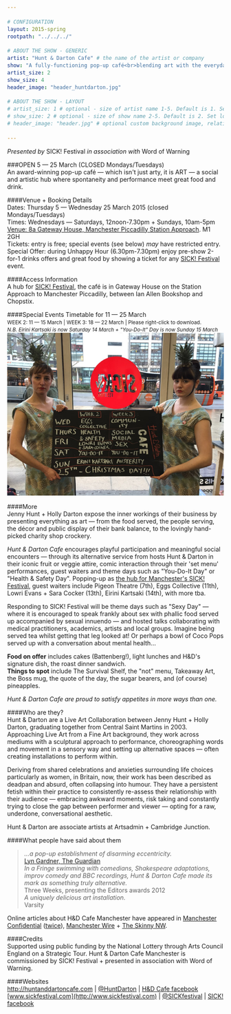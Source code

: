 ```yaml
---

# CONFIGURATION
layout: 2015-spring
rootpath: "../../../"

# ABOUT THE SHOW - GENERIC
artist: "Hunt & Darton Cafe" # the name of the artist or company
show: "A fully-functioning pop-up café<br>blending art with the everyday." # the name of the show
artist_size: 2
show_size: 4
header_image: "header_huntdarton.jpg"

# ABOUT THE SHOW - LAYOUT
# artist_size: 1 # optional - size of artist name 1-5. Default is 1. Set longer names to lower values
# show_size: 2 # optional - size of show name 2-5. Default is 2. Set longer names to lower values
# header_image: "header.jpg" # optional custom background image, relative to current page

---
```

*Presented by* SICK! Festival *in association with* Word of Warning         
           
###OPEN 5 — 25 March (CLOSED Mondays/Tuesdays)                     
An award-winning pop-up café — which isn't just arty, it is ART — a social and artistic hub where spontaneity and performance meet great food and drink.       
                      
####Venue + Booking Details      
Dates: Thursday 5 — Wednesday 25 March 2015 (closed Mondays/Tuesdays)              
Times: Wednesdays — Saturdays, 12noon-7.30pm + Sundays, 10am-5pm           
[Venue: 8a Gateway House, Manchester Piccadilly Station Approach](http://bit.ly/1AQdn9f). M1 2GH         
Tickets: entry is free; special events (see below) *may* have restricted entry.             
Special Offer: during Unhappy Hour (6.30pm-7.30pm) enjoy pre-show 2-for-1 drinks offers and great food by showing a ticket for any [SICK! Festival](http://www.sickfestival.com/programme/channel/manchester) event.                      
        
####Access Information      
A hub for [SICK! Festival](http://www.sickfestival.com/programme/channel/manchester), the café is in Gateway House on the Station Approach to Manchester Piccadilly, between Ian Allen Bookshop and Chopstix.          
        
####Special Events Timetable for 11 — 25 March          
<small>WEEK 2: 11 — 15 March | WEEK 3: 18 — 22 March | Please right-click to download.<br>*N.B. Eirini Kartsaki is now Saturday 14 March + "You-Do-It" Day is now Sunday 15 March*</small>        
![Timetable](H-D-timetable.jpg)        

####More   
Jenny Hunt + Holly Darton expose the inner workings of their business by presenting everything as art — from the food served, the people serving, the décor and public display of their bank balance, to the lovingly hand-picked charity shop crockery.               
                      
*Hunt & Darton Cafe* encourages playful participation and meaningful social encounters — through its alternative service from hosts Hunt & Darton in their iconic fruit or veggie attire, comic interaction through their 'set menu' performances, guest waiters and theme days such as "You-Do-It Day" or "Health & Safety Day". Popping-up as [the hub for Manchester's SICK! Festival](http://www.sickfestival.com/programme/manchester/hunt-darton-cafe), guest waiters include Pigeon Theatre (7th), Eggs Collective (11th), Lowri Evans + Sara Cocker (13th), Eirini Kartsaki (14th), with more tba.                     
                      
Responding to SICK! Festival will be theme days such as "Sexy Day" — where it is encouraged to speak frankly about sex with phallic food served up accompanied by sexual innuendo — and hosted talks collaborating with medical practitioners, academics, artists and local groups. Imagine being served tea whilst getting that leg looked at! Or perhaps a bowl of Coco Pops served up with a conversation about mental health…            
                      
**Food on offer** includes cakes (Battenberg!), light lunches and H&D's signature dish, the roast dinner sandwich.<br>**Things to spot** include The Survival Shelf, the "not" menu, Takeaway Art, the Boss mug, the quote of the day, the sugar bearers, and (of course) pineapples.        
           
*Hunt & Darton Cafe are proud to satisfy appetites in more ways than one.*                   
                      
####Who are they?                
Hunt & Darton are a Live Art Collaboration between Jenny Hunt + Holly Darton, graduating together from Central Saint Martins in 2003. Approaching Live Art from a Fine Art background, they work across mediums with a sculptural approach to performance, choreographing words and movement in a sensory way and setting up alternative spaces — often creating installations to perform within.                  
                      
Deriving from shared celebrations and anxieties surrounding life choices particularly as women, in Britain, now, their work has been described as deadpan and absurd, often collapsing into humour. They have a persistent fetish within their practice to consistently re-assess their relationship with their audience — embracing awkward moments, risk taking and constantly trying to close the gap between performer and viewer — opting for a raw, underdone, conversational aesthetic.            
                      
Hunt & Darton are associate artists at Artsadmin + Cambridge Junction.
                      
####What people have said about them         
>*…a pop-up establishment of disarming eccentricity.*<br>[Lyn Gardner, The Guardian](http://www.theguardian.com/culture/2012/aug/27/edinburgh-festival-2012-highlights)                  
>*In a Fringe swimming with comedians, Shakespeare adaptations, improv comedy and BBC recordings, Hunt & Darton Cafe made its mark as something truly alternative.*<br>Three Weeks, presenting the Editors awards 2012           
>*A uniquely delicious art installation.*<br>Varsity               
        
Online articles about H&D Cafe Manchester have appeared in [Manchester Confidential](http://www.manchesterconfidential.co.uk/Food-and-Drink/Food-and-Drink-Retail/NEW-Hunt-And-Darton-Art-Caf-Piccadilly) ([twice](http://www.manchesterconfidential.co.uk/Entertainment-and-Sport/Events-and-Listings/Things-To-Do-This-Weekend-Fri-6-Sun-9-Mar)), [Manchester Wire](http://manchesterwire.co.uk/#!/manchester-food-drink-round-up-ft-hunt-darton-koffee-pot-cook-manchester) + [The Skinny NW](http://www.theskinny.co.uk/food-and-drink/news/northwest-food-news-march-2015).        
        
####Credits    
Supported using public funding by the National Lottery through Arts Council England on a Strategic Tour. Hunt & Darton Cafe Manchester is commissioned by SICK! Festival + presented in association with Word of Warning.      
           
####Websites    
<http://huntanddartoncafe.com> | [@HuntDarton](http://twitter.com/HuntDarton) | [H&D Cafe facebook](http://www.facebook.com/huntanddartoncafe)<br>[www.sickfestival.com](http://www.sickfestival.com) | [@SICKfestival](http://twitter.com/SICKfestival) | [SICK! facebook](http://www.facebook.com/sickfestival)
